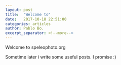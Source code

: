 ```yaml
---
layout: post
title:  "Welcome to"
date:   2017-10-18 22:51:00 
categories: articles
author: Pablo Bo.
excerpt_separator: <!--more-->
---
```

Welcome to speleophoto.org
<!--more-->

Sometime later i write some useful posts. I promise :)


